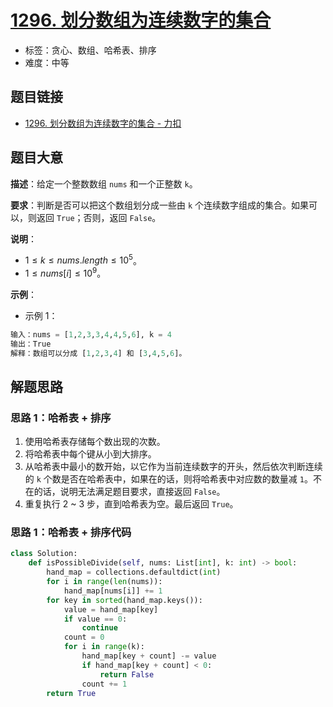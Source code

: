 # [1296. 划分数组为连续数字的集合](https://leetcode.cn/problems/divide-array-in-sets-of-k-consecutive-numbers/)

- 标签：贪心、数组、哈希表、排序
- 难度：中等

## 题目链接

- [1296. 划分数组为连续数字的集合 - 力扣](https://leetcode.cn/problems/divide-array-in-sets-of-k-consecutive-numbers/)

## 题目大意

**描述**：给定一个整数数组 `nums` 和一个正整数 `k`。

**要求**：判断是否可以把这个数组划分成一些由 `k` 个连续数字组成的集合。如果可以，则返回 `True`；否则，返回 `False`。

**说明**：

- $1 \le k \le nums.length \le 10^5$。
- $1 \le nums[i] \le 10^9$。

**示例**：

- 示例 1：

```python
输入：nums = [1,2,3,3,4,4,5,6], k = 4
输出：True
解释：数组可以分成 [1,2,3,4] 和 [3,4,5,6]。
```

## 解题思路

### 思路 1：哈希表 + 排序

1. 使用哈希表存储每个数出现的次数。
2. 将哈希表中每个键从小到大排序。
3. 从哈希表中最小的数开始，以它作为当前连续数字的开头，然后依次判断连续的 `k` 个数是否在哈希表中，如果在的话，则将哈希表中对应数的数量减 `1`。不在的话，说明无法满足题目要求，直接返回 `False`。
4. 重复执行 2 ~ 3 步，直到哈希表为空。最后返回 `True`。

### 思路 1：哈希表 + 排序代码

```python
class Solution:
    def isPossibleDivide(self, nums: List[int], k: int) -> bool:
        hand_map = collections.defaultdict(int)
        for i in range(len(nums)):
            hand_map[nums[i]] += 1
        for key in sorted(hand_map.keys()):
            value = hand_map[key]
            if value == 0:
                continue
            count = 0
            for i in range(k):
                hand_map[key + count] -= value
                if hand_map[key + count] < 0:
                    return False
                count += 1
        return True
```
